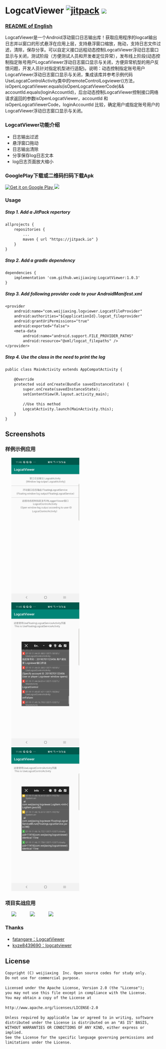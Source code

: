 # LogcatViewer [![jitpack](https://jitpack.io/v/weijiaxing/LogcatViewer.svg)](https://jitpack.io/#weijiaxing/LogcatViewer) [![](https://img.shields.io/badge/License-Apache--2.0-brightgreen.svg)](https://github.com/weijiaxing/LogcatViewer/blob/master/LICENSE) 

### [README of English](https://github.com/weijiaxing/LogcatViewer/blob/master/README_EN.md)

LogcatViewer是一个Android浮动窗口日志输出库！获取应用程序的logcat输出日志并以窗口的形式悬浮在应用上层，支持悬浮窗口缩放，拖动，支持日志文件过滤，清除，保存分享。可以自定义接口远程动态控制LogcatViewer浮动日志窗口显示与关闭，测试阶段（方便测试人员和开发者定位异常），发布线上阶段(动态控制指定账号用户LogcatViewer浮动日志窗口显示与关闭，方便异常机型的用户反馈问题，开发人员针对指定机型进行适配)。说明：动态控制指定账号用户LogcatViewer浮动日志窗口显示与关闭，集成该库并参考示例代码UseLogcatControlActivity类中的remoteControlLogviewer()方法，isOpenLogcatViewer.equals(isOpenLogcatViewerCode)&& accountId.equals(loginAccountId)，后台动态控制LogcatViewer控制接口网络请求返回的参数isOpenLogcatViewer，accountId 和 isOpenLogcatViewerCode，loginAccountId 比较，确定用户或指定账号用户的LogcatViewer浮动日志窗口显示与关闭。

### LogcatViewer功能介绍

 * 日志输出过滤
 * 悬浮窗口拖动
 * 日志输出清除
 * 分享保存log日志文本
 * log日志页面放大缩小
 
### GooglePlay下载或二维码扫码下载Apk
<a href="https://play.google.com/store/apps/details?id=com.zytmcq.zy" target="_blank"> 
<img src="https://play.google.com/intl/en_us/badges/images/generic/en-play-badge.png" alt="Get it on Google Play" height="90" /> <img src="https://www.pgyer.com/app/qrcode/P7Tt" height="90" /> </a>

   
### Usage
##### Step 1. Add a JitPack repertory
```
allprojects {
    repositories {
        ...
        maven { url "https://jitpack.io" }
    }
}
```

##### Step 2. Add a gradle dependency
```
dependencies {
	implementation 'com.github.weijiaxing:LogcatViewer:1.0.3'
}
```

##### Step 3. Add following provider code to your AndroidManifest.xml
```
<provider
    android:name="com.weijiaxing.logviewer.LogcatFileProvider"
    android:authorities="${applicationId}.logcat_fileprovider"
    android:grantUriPermissions="true"
    android:exported="false">
    <meta-data
        android:name="android.support.FILE_PROVIDER_PATHS"
        android:resource="@xml/logcat_filepaths" />
</provider>
```

##### Step 4. Use the class in the need to print the log
```
public class MainActivity extends AppCompatActivity {

    @Override
    protected void onCreate(Bundle savedInstanceState) {
        super.onCreate(savedInstanceState);
        setContentView(R.layout.activity_main);

        //Use this method
        LogcatActivity.launch(MainActivity.this);
    }
}
```



## Screenshots

### 样例示例应用
<img src="screenshots/LogcatViewer01.png" width="220" hspace="20">  <img src="screenshots/LogcatViewer02.png" width="220" hspace="20">  <img src="screenshots/LogcatViewer03.png" width="220" hspace="20">


### 项目实战应用
<img src="screenshots/FloatLog.gif" width="220" hspace="20">  <img src="screenshots/FullScreenLog.gif" width="220" hspace="20">  <img src="screenshots/LogTextShare.gif" width="220" hspace="20">



### Thanks
- [fatangare：LogcatViewer](https://github.com/fatangare/LogcatViewer) 
- [kyze8439690：logcatviewer](https://github.com/kyze8439690/logcatviewer)


## License

```
Copyright (C) weijiaxing  Inc. Open source codes for study only.
Do not use for commercial purpose.

Licensed under the Apache License, Version 2.0 (the "License");
you may not use this file except in compliance with the License.
You may obtain a copy of the License at

http://www.apache.org/licenses/LICENSE-2.0

Unless required by applicable law or agreed to in writing, software
distributed under the License is distributed on an "AS IS" BASIS,
WITHOUT WARRANTIES OR CONDITIONS OF ANY KIND, either express or implied.
See the License for the specific language governing permissions and
limitations under the License.
```
